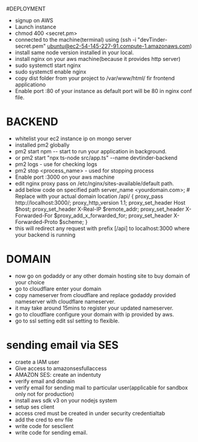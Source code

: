 

#DEPLOYMENT
- signup on AWS
- Launch instance
- chmod 400 <secret.pm>
- connected to the machine(terminal) using (ssh -i "devTinder-secret.pem" ubuntu@ec2-54-145-227-91.compute-1.amazonaws.com)
- install same node version installed in your local.
- install nginx on your aws machine(because it provides http server)
- sudo systemctl start nginx
- sudo systemctl enable nginx
- copy dist folder from your project to /var/www/html/ fir frontend applicationo
- Enable port :80 of your instance as default port will be 80 in nginx conf file.
# BACKEND
- whitelist your ec2 instance ip on mongo server
- installed pm2 globally
- pm2 start npm -- start to run your application in background.
- or pm2 start "npx ts-node src/app.ts" --name devtinder-backend
- pm2 logs - use for checking logs
- pm2 stop <process_name> - used for stopping process
- Enable port :3000 on your aws machine
- edit nginx proxy pass on /etc/nginx/sites-available/default path.
- add below code on specified path
    server_name <yourdomain.com>;  # Replace with your actual domain
    location /api/ {
        proxy_pass http://localhost:3000/;
        proxy_http_version 1.1;
        proxy_set_header Host $host;
        proxy_set_header X-Real-IP $remote_addr;
        proxy_set_header X-Forwarded-For $proxy_add_x_forwarded_for;
        proxy_set_header X-Forwarded-Proto $scheme;
    }
- this will redirect any  request with prefix [<yourdomain or ip>/api] to localhost:3000 where your backend is running

# DOMAIN
- now go on godaddy or any other domain hosting site to buy domain of your choice
- go to cloudflare enter your domain
- copy nameserver from cloudflare and replace godaddy provided nameserver with cloudflare nameserver.
- it may take around 15mins to register your updated nameserver.
- go to cloudflare configure your domain with ip provided by aws.
- go to ssl setting edit ssl setting to flexible.

# sending email via SES
- craete a IAM user
- Give access to amazonsesfullaccess
- AMAZON SES: create an indentuty
- verify email and domain
- verify email for sending mail to particular user(applicable for sandbox only not for production)
- install aws sdk v3 on your nodejs system
- setup ses client
- access cred must be created in under security credentialtab
- add the cred to env file
- write code for sesclient
- write code for sending email.

